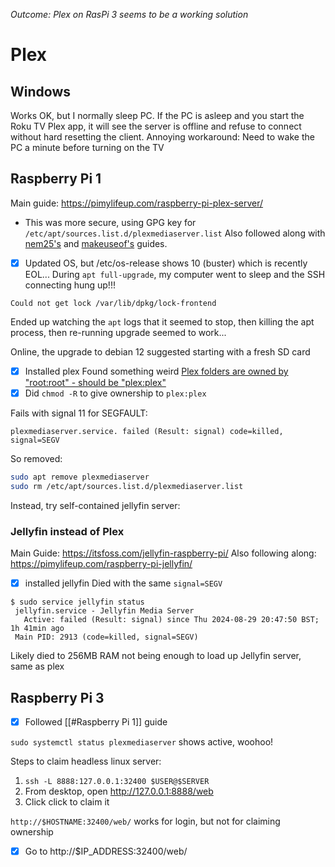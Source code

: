 *Outcome: Plex on RasPi 3 seems to be a working solution*
# Plex
## Windows
Works OK, but I normally sleep PC.
If the PC is asleep and you start the Roku TV Plex app, it will see the server is offline and refuse to connect without hard resetting the client.
Annoying workaround: Need to wake the PC a minute before turning on the TV

## Raspberry Pi 1
Main guide: https://pimylifeup.com/raspberry-pi-plex-server/
- This was more secure, using GPG key for `/etc/apt/sources.list.d/plexmediaserver.list`
Also followed along with [nem25's](https://medium.com/@nem25/plex-media-server-on-raspberry-pi-3-using-raspbian-lite-b2f67761e674) and [makeuseof's](https://www.makeuseof.com/tag/raspberry-pi-plex-media-server/) guides.

- [x] Updated OS, but /etc/os-release shows 10 (buster) which is recently EOL...
During `apt full-upgrade`, my computer went to sleep and the SSH connecting hung up!!!
```
Could not get lock /var/lib/dpkg/lock-frontend
```
Ended up watching the `apt` logs that it seemed to stop, then killing the apt process, then re-running upgrade seemed to work...

Online, the upgrade to debian 12 suggested starting with a fresh SD card

- [x] Installed plex
Found something weird [Plex folders are owned by "root:root" - should be "plex:plex"](https://www.reddit.com/r/PleX/comments/6d6u8h/new_server_plex_folders_are_owned_by_rootroot/)
- [x] Did `chmod -R`  to give ownership to `plex:plex`

Fails with signal 11 for SEGFAULT:
```
plexmediaserver.service. failed (Result: signal) code=killed, signal=SEGV
```

So removed:
```bash
sudo apt remove plexmediaserver
sudo rm /etc/apt/sources.list.d/plexmediaserver.list
```

Instead, try self-contained jellyfin server:
### Jellyfin instead of Plex
Main Guide: https://itsfoss.com/jellyfin-raspberry-pi/
Also following along: https://pimylifeup.com/raspberry-pi-jellyfin/

- [x] installed jellyfin
Died with the same `signal=SEGV`
```
$ sudo service jellyfin status
 jellyfin.service - Jellyfin Media Server
   Active: failed (Result: signal) since Thu 2024-08-29 20:47:50 BST; 1h 41min ago
 Main PID: 2913 (code=killed, signal=SEGV)
```

Likely died to 256MB RAM not being enough to load up Jellyfin server, same as plex

## Raspberry Pi 3
- [x] Followed [[#Raspberry Pi 1]] guide

`sudo systemctl status plexmediaserver` shows active, woohoo!

Steps to claim headless linux server:
1. `ssh -L 8888:127.0.0.1:32400 $USER@$SERVER`
2. From desktop, open http://127.0.0.1:8888/web
3. Click click to claim it

`http://$HOSTNAME:32400/web/` works for login, but not for claiming ownership
- [x] Go to http://$IP_ADDRESS:32400/web/
